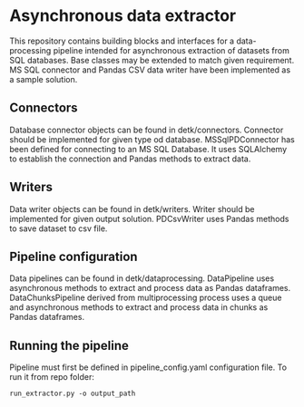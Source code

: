 # Asynchronous data extractor
This repository contains building blocks and interfaces for a data-processing pipeline intended for asynchronous extraction of datasets from SQL databases.
Base classes may be extended to match given requirement. MS SQL connector and Pandas CSV data writer have been implemented as a sample solution.

## Connectors
Database connector objects can be found in detk/connectors. Connector should be implemented for given type od database. 
MSSqlPDConnector has been defined for connecting to an MS SQL Database. It uses SQLAlchemy to establish the connection and Pandas methods to extract data. 

## Writers
Data writer objects can be found in detk/writers. Writer should be implemented for given output solution.
PDCsvWriter uses Pandas methods to save dataset to csv file.

## Pipeline configuration
Data pipelines can be found in detk/dataprocessing. 
DataPipeline uses asynchronous methods to extract and process data as Pandas dataframes.
DataChunksPipeline derived from multiprocessing process uses a queue and asynchronous methods to extract and process data in chunks as Pandas dataframes.

## Running the pipeline
Pipeline must first be defined in pipeline_config.yaml configuration file. To run it from repo folder:

    run_extractor.py -o output_path